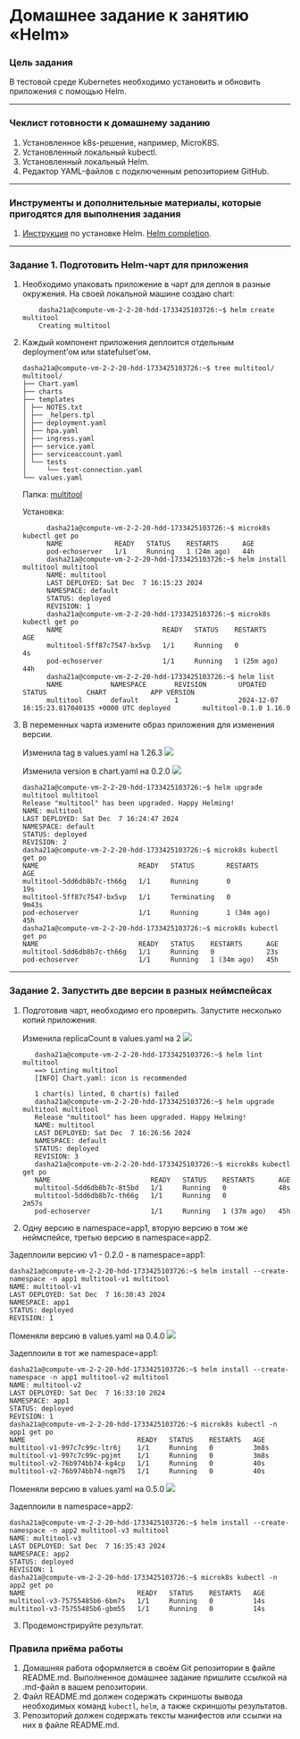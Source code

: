 # Домашнее задание к занятию «Helm»

### Цель задания

В тестовой среде Kubernetes необходимо установить и обновить приложения с помощью Helm.

------

### Чеклист готовности к домашнему заданию

1. Установленное k8s-решение, например, MicroK8S.
2. Установленный локальный kubectl.
3. Установленный локальный Helm.
4. Редактор YAML-файлов с подключенным репозиторием GitHub.

------

### Инструменты и дополнительные материалы, которые пригодятся для выполнения задания

1. [Инструкция](https://helm.sh/docs/intro/install/) по установке Helm. [Helm completion](https://helm.sh/docs/helm/helm_completion/).

------

### Задание 1. Подготовить Helm-чарт для приложения

1. Необходимо упаковать приложение в чарт для деплоя в разные окружения.
     На своей локальной машине создаю chart:
    ```text
        dasha21a@compute-vm-2-2-20-hdd-1733425103726:~$ helm create multitool
        Creating multitool
    ```
2. Каждый компонент приложения деплоится отдельным deployment’ом или statefulset’ом.
    ```text
    dasha21a@compute-vm-2-2-20-hdd-1733425103726:~$ tree multitool/
    multitool/
    ├── Chart.yaml
    ├── charts
    ├── templates
    │ ├── NOTES.txt
    │ ├── _helpers.tpl
    │ ├── deployment.yaml
    │ ├── hpa.yaml
    │ ├── ingress.yaml
    │ ├── service.yaml
    │ ├── serviceaccount.yaml
    │ └── tests
    │     └── test-connection.yaml
    └── values.yaml
    ```
   
    Папка: [multitool](multitool)

    Установка:
    ```text 
          dasha21a@compute-vm-2-2-20-hdd-1733425103726:~$ microk8s kubectl get po
          NAME             READY   STATUS    RESTARTS      AGE
          pod-echoserver   1/1     Running   1 (24m ago)   44h
          dasha21a@compute-vm-2-2-20-hdd-1733425103726:~$ helm install multitool multitool
          NAME: multitool
          LAST DEPLOYED: Sat Dec  7 16:15:23 2024
          NAMESPACE: default
          STATUS: deployed
          REVISION: 1
          dasha21a@compute-vm-2-2-20-hdd-1733425103726:~$ microk8s kubectl get po
          NAME                         READY   STATUS    RESTARTS      AGE
          multitool-5ff87c7547-bx5vp   1/1     Running   0             4s
          pod-echoserver               1/1     Running   1 (25m ago)   44h
          dasha21a@compute-vm-2-2-20-hdd-1733425103726:~$ helm list
          NAME            NAMESPACE       REVISION        UPDATED                                 STATUS          CHART           APP VERSION
          multitool       default         1               2024-12-07 16:15:23.817040135 +0000 UTC deployed        multitool-0.1.0 1.16.0
    ```
3. В переменных чарта измените образ приложения для изменения версии.

   Изменила tag в values.yaml на 1.26.3 
   ![](img/1.png)
   
   Изменила version в chart.yaml на 0.2.0
   ![](img/2.png)
   
   ```text
   dasha21a@compute-vm-2-2-20-hdd-1733425103726:~$ helm upgrade multitool multitool
   Release "multitool" has been upgraded. Happy Helming!
   NAME: multitool
   LAST DEPLOYED: Sat Dec  7 16:24:47 2024
   NAMESPACE: default
   STATUS: deployed
   REVISION: 2
   dasha21a@compute-vm-2-2-20-hdd-1733425103726:~$ microk8s kubectl get po
   NAME                         READY   STATUS        RESTARTS      AGE
   multitool-5dd6db8b7c-th66g   1/1     Running       0             19s
   multitool-5ff87c7547-bx5vp   1/1     Terminating   0             9m43s
   pod-echoserver               1/1     Running       1 (34m ago)   45h
   dasha21a@compute-vm-2-2-20-hdd-1733425103726:~$ microk8s kubectl get po
   NAME                         READY   STATUS    RESTARTS      AGE
   multitool-5dd6db8b7c-th66g   1/1     Running   0             23s
   pod-echoserver               1/1     Running   1 (34m ago)   45h
   ```
------
### Задание 2. Запустить две версии в разных неймспейсах

1. Подготовив чарт, необходимо его проверить. Запуститe несколько копий приложения.

   Изменила replicaCount в values.yaml на 2
   ![](img/3.png)

   ```text
      dasha21a@compute-vm-2-2-20-hdd-1733425103726:~$ helm lint multitool
      ==> Linting multitool
      [INFO] Chart.yaml: icon is recommended
      
      1 chart(s) linted, 0 chart(s) failed
      dasha21a@compute-vm-2-2-20-hdd-1733425103726:~$ helm upgrade multitool multitool
      Release "multitool" has been upgraded. Happy Helming!
      NAME: multitool
      LAST DEPLOYED: Sat Dec  7 16:26:56 2024
      NAMESPACE: default
      STATUS: deployed
      REVISION: 3
      dasha21a@compute-vm-2-2-20-hdd-1733425103726:~$ microk8s kubectl get po
      NAME                         READY   STATUS    RESTARTS      AGE
      multitool-5dd6db8b7c-8t5bd   1/1     Running   0             48s
      multitool-5dd6db8b7c-th66g   1/1     Running   0             2m57s
      pod-echoserver               1/1     Running   1 (37m ago)   45h
   ```
2. Одну версию в namespace=app1, вторую версию в том же неймспейсе, третью версию в namespace=app2.

Задеплоили версию v1 - 0.2.0 - в namespace=app1:
```text
dasha21a@compute-vm-2-2-20-hdd-1733425103726:~$ helm install --create-namespace -n app1 multitool-v1 multitool
NAME: multitool-v1
LAST DEPLOYED: Sat Dec  7 16:30:43 2024
NAMESPACE: app1
STATUS: deployed
REVISION: 1
```
Поменяли версию в values.yaml на 0.4.0
![](img/4.png)

Задеплоили в тот же namespace=app1:
```text
dasha21a@compute-vm-2-2-20-hdd-1733425103726:~$ helm install --create-namespace -n app1 multitool-v2 multitool
NAME: multitool-v2
LAST DEPLOYED: Sat Dec  7 16:33:10 2024
NAMESPACE: app1
STATUS: deployed
REVISION: 1
dasha21a@compute-vm-2-2-20-hdd-1733425103726:~$ microk8s kubectl -n app1 get po
NAME                            READY   STATUS    RESTARTS   AGE
multitool-v1-997c7c99c-ltr6j    1/1     Running   0          3m8s
multitool-v1-997c7c99c-pgjmt    1/1     Running   0          3m8s
multitool-v2-76b974bb74-kg4cp   1/1     Running   0          40s
multitool-v2-76b974bb74-nqm75   1/1     Running   0          40s
```

Поменяли версию в values.yaml на 0.5.0
![](img/5.png)

Задеплоили в namespace=app2:
```text
dasha21a@compute-vm-2-2-20-hdd-1733425103726:~$ helm install --create-namespace -n app2 multitool-v3 multitool
NAME: multitool-v3
LAST DEPLOYED: Sat Dec  7 16:35:43 2024
NAMESPACE: app2
STATUS: deployed
REVISION: 1
dasha21a@compute-vm-2-2-20-hdd-1733425103726:~$ microk8s kubectl -n app2 get po
NAME                            READY   STATUS    RESTARTS   AGE
multitool-v3-75755485b6-6bm7s   1/1     Running   0          14s
multitool-v3-75755485b6-gbm55   1/1     Running   0          14s

```
3. Продемонстрируйте результат.

### Правила приёма работы

1. Домашняя работа оформляется в своём Git репозитории в файле README.md. Выполненное домашнее задание пришлите ссылкой на .md-файл в вашем репозитории.
2. Файл README.md должен содержать скриншоты вывода необходимых команд `kubectl`, `helm`, а также скриншоты результатов.
3. Репозиторий должен содержать тексты манифестов или ссылки на них в файле README.md.